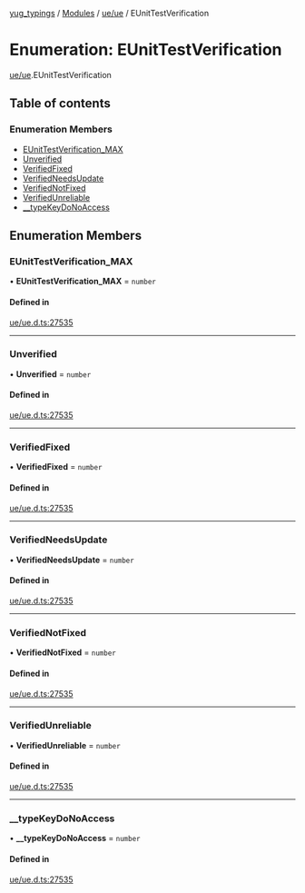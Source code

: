 [yug_typings](../README.md) / [Modules](../modules.md) / [ue/ue](../modules/ue_ue.md) / EUnitTestVerification

# Enumeration: EUnitTestVerification

[ue/ue](../modules/ue_ue.md).EUnitTestVerification

## Table of contents

### Enumeration Members

- [EUnitTestVerification\_MAX](ue_ue.EUnitTestVerification.md#eunittestverification_max)
- [Unverified](ue_ue.EUnitTestVerification.md#unverified)
- [VerifiedFixed](ue_ue.EUnitTestVerification.md#verifiedfixed)
- [VerifiedNeedsUpdate](ue_ue.EUnitTestVerification.md#verifiedneedsupdate)
- [VerifiedNotFixed](ue_ue.EUnitTestVerification.md#verifiednotfixed)
- [VerifiedUnreliable](ue_ue.EUnitTestVerification.md#verifiedunreliable)
- [\_\_typeKeyDoNoAccess](ue_ue.EUnitTestVerification.md#__typekeydonoaccess)

## Enumeration Members

### EUnitTestVerification\_MAX

• **EUnitTestVerification\_MAX** = `number`

#### Defined in

[ue/ue.d.ts:27535](https://github.com/YugMetaverse/yug_typings/blob/25cad34/ue/ue.d.ts#L27535)

___

### Unverified

• **Unverified** = `number`

#### Defined in

[ue/ue.d.ts:27535](https://github.com/YugMetaverse/yug_typings/blob/25cad34/ue/ue.d.ts#L27535)

___

### VerifiedFixed

• **VerifiedFixed** = `number`

#### Defined in

[ue/ue.d.ts:27535](https://github.com/YugMetaverse/yug_typings/blob/25cad34/ue/ue.d.ts#L27535)

___

### VerifiedNeedsUpdate

• **VerifiedNeedsUpdate** = `number`

#### Defined in

[ue/ue.d.ts:27535](https://github.com/YugMetaverse/yug_typings/blob/25cad34/ue/ue.d.ts#L27535)

___

### VerifiedNotFixed

• **VerifiedNotFixed** = `number`

#### Defined in

[ue/ue.d.ts:27535](https://github.com/YugMetaverse/yug_typings/blob/25cad34/ue/ue.d.ts#L27535)

___

### VerifiedUnreliable

• **VerifiedUnreliable** = `number`

#### Defined in

[ue/ue.d.ts:27535](https://github.com/YugMetaverse/yug_typings/blob/25cad34/ue/ue.d.ts#L27535)

___

### \_\_typeKeyDoNoAccess

• **\_\_typeKeyDoNoAccess** = `number`

#### Defined in

[ue/ue.d.ts:27535](https://github.com/YugMetaverse/yug_typings/blob/25cad34/ue/ue.d.ts#L27535)
